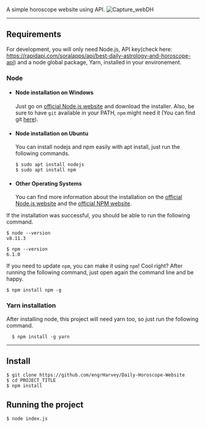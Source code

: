 A simple horoscope website using API.
![Capture_webDH](https://github.com/engrHarvey/Daily-Horoscope-Website/assets/26120205/d9152029-929b-4b6a-9a83-eb560c810512)


---
## Requirements

For development, you will only need Node.js, API key(check here: https://rapidapi.com/soralapps/api/best-daily-astrology-and-horoscope-api) and a node global package, Yarn, installed in your environement.

### Node
- #### Node installation on Windows

  Just go on [official Node.js website](https://nodejs.org/) and download the installer.
Also, be sure to have `git` available in your PATH, `npm` might need it (You can find git [here](https://git-scm.com/)).

- #### Node installation on Ubuntu

  You can install nodejs and npm easily with apt install, just run the following commands.

      $ sudo apt install nodejs
      $ sudo apt install npm

- #### Other Operating Systems
  You can find more information about the installation on the [official Node.js website](https://nodejs.org/) and the [official NPM website](https://npmjs.org/).

If the installation was successful, you should be able to run the following command.

    $ node --version
    v8.11.3

    $ npm --version
    6.1.0

If you need to update `npm`, you can make it using `npm`! Cool right? After running the following command, just open again the command line and be happy.

    $ npm install npm -g

###
### Yarn installation
  After installing node, this project will need yarn too, so just run the following command.

      $ npm install -g yarn

---

## Install

    $ git clone https://github.com/engrHarvey/Daily-Horoscope-Website
    $ cd PROJECT_TITLE
    $ npm install

## Running the project

    $ node index.js
    
